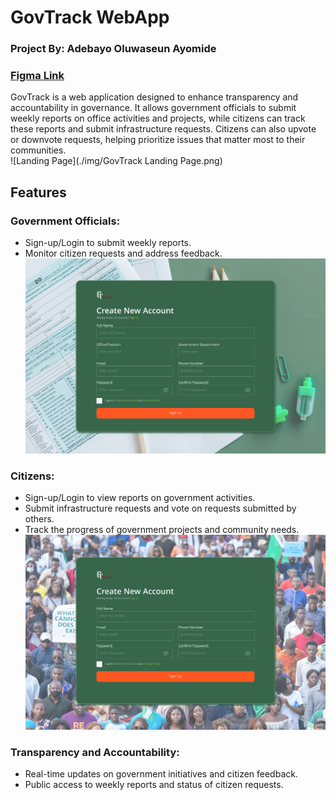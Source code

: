 # GovTrack WebApp  
### Project By: Adebayo Oluwaseun Ayomide
### [Figma Link](https://www.figma.com/design/6GBtIKZOUArI968Dv1x67o/HACKTOBERFEST?node-id=551-232&t=Smez17iZVVcMfuLY-1)  

GovTrack is a web application designed to enhance transparency and accountability in governance. It allows government officials to submit weekly reports on office activities and projects, while citizens can track these reports and submit infrastructure requests. Citizens can also upvote or downvote requests, helping prioritize issues that matter most to their communities.  
![Landing Page](./img/GovTrack Landing Page.png)

## Features  

### Government Officials:
- Sign-up/Login to submit weekly reports.
- Monitor citizen requests and address feedback.  
![sign up](./img/Officials-Sign-Up-Page.png)  

### Citizens:
- Sign-up/Login to view reports on government activities.
- Submit infrastructure requests and vote on requests submitted by others.
- Track the progress of government projects and community needs. 
![sign up](./img/Citizens-Sign-Up-Page.png)  

### Transparency and Accountability:
- Real-time updates on government initiatives and citizen feedback.
- Public access to weekly reports and status of citizen requests.



